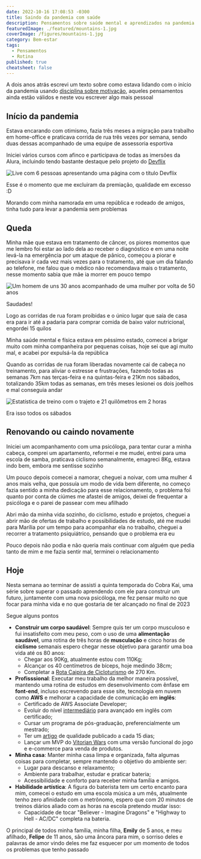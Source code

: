 ```yaml
---
date: 2022-10-16 17:08:53 -0300
title: Saindo da pandemia com saúde
description: Pensamentos sobre saúde mental e aprendizados na pandemia de Covid-19
featuredImage: ./featured/mountains-1.jpg
coverImage: /figures/mountains-1.jpg
category: Bem-estar
tags:
  - Pensamentos
  - Rotina
published: true
cheatsheet: false
---
```


A dois anos atrás escrevi um texto sobre como estava lidando com o início da pandemia usando [disciplina sobre motivação](/seja-disciplicado/), aqueles pensamentos ainda estão válidos e neste vou escrever algo mais pessoal

## Início da pandemia

Estava encarando com otimismo, fazia três meses a migração para trabalho em home-office e praticava corrida de rua três vezes por semana, sendo duas dessas acompanhado de uma equipe de assessoria esportiva

Iniciei vários cursos com afinco e participava de todas as imersões da Alura, incluindo tendo bastante destaque pelo projeto do [Devflix](https://devflix.johnywalves.com.br/)

![Live com 6 pessoas apresentando uma página com o título Devflix](/figures/saindo_devflix.jpg)

<p class="center">Esse é o momento que me excluiram da premiação, qualidade em excesso :D<p>

Morando com minha namorada em uma república e rodeado de amigos, tinha tudo para levar a pandemia sem problemas

## Queda

Minha mãe que estava em tratamento de câncer, os piores momentos que me lembro foi estar ao lado dela ao receber o diagnóstico e em uma noite levá-la na emergência por um ataque de pânico, começou a piorar e precisava ir cada vez mais vezes para o tratamento, até que um dia falando ao telefone, me falou que o médico não recomendava mais o tratamento, nesse momento sabia que mãe ia morrer em pouco tempo

![Um homem de uns 30 anos acompanhado de uma mulher por volta de 50 anos](/figures/saindo_mae.jpg)

<p class="center">Saudades!<p>

Logo as corridas de rua foram proibidas e o único lugar que saia de casa era para ir até a padaria para comprar comida de baixo valor nutricional, engordei 15 quilos

Minha saúde mental e física estava em péssimo estado, comecei a brigar muito com minha companheira por pequenas coisas, hoje sei que agi muito mal, e acabei por expulsá-la da república

Quando as corridas de rua foram liberadas novamente cai de cabeça no treinamento, para aliviar o estresse e frustrações, fazendo todas as semanas 7km nas terças-feira e na quintas-feira e 21Km nos sábados, totalizando 35km todas as semanas, em três meses lesionei os dois joelhos e mal conseguia andar

![Estatística de treino com o trajeto e 21 quilômetros em 2 horas](/figures/saindo_corrida.jpg)

<p class="center">Era isso todos os sábados<p>

## Renovando ou caindo novamente

Iniciei um acompanhamento com uma psicóloga, para tentar curar a minha cabeça, comprei um apartamento, reformei e me mudei, entrei para uma escola de samba, praticava ciclismo semanalmente, emagreci 8Kg, estava indo bem, embora me sentisse sozinho

Um pouco depois comecei a namorar, cheguei a noivar, com uma mulher 4 anos mais velha, que possuía um modo de vida bem diferente, no começo fazia sentido a minha dedicação para esse relacionamento, o problema foi quanto por conta de ciúmes me afastei de amigos, deixei de frequentar a psicóloga e o parei de passear com meu afilhado

Abri mão da minha vida sozinho, do ciclismo, estudo e projetos, cheguei a abrir mão de ofertas de trabalho e possibilidades de estudo, até me mudei para Marília por um tempo para acompanhar ela no trabalho, cheguei a recorrer a tratamento psiquiátrico, pensando que o problema era eu

Pouco depois não podia e não queria mais continuar com alguém que pedia tanto de mim e me fazia sentir mal, terminei o relacionamento

## Hoje

Nesta semana ao terminar de assisti a quinta temporada do Cobra Kai, uma série sobre superar o passado aprendendo com ele para construir um futuro, juntamente com uma nova psicóloga, me fez pensar muito no que focar para minha vida e no que gostaria de ter alcançado no final de 2023

Segue alguns pontos

- **Construir um corpo saudável**: Sempre quis ter um corpo musculoso e fui insatisfeito com meu peso, com o uso de uma **alimentação saudável**, uma rotina de três horas de **musculação** e cinco horas de **ciclismo** semanais espero chegar nesse objetivo para garantir uma boa vida até os 80 anos:
  - Chegar aos 90Kg, atualmente estou com 110Kg;
  - Alcançar os 40 centímetros de bíceps, hoje medindo 38cm;
  - Completar a [Rota Caipira de Cicloturismo](https://www.diariodaregiao.com.br/economia/riopretoeregiao/projeto-de-rota-caipira-fortalece-o-turismo-sobre-duas-rodas-na-regi-o-1.793640) de 270 Km.
- **Profisssional**: Executar meu trabalho da melhor maneira possível, mantendo uma rotina de estudos em desenvolvimento com ênfase em **font-end**, incluso escrevendo para esse site, tecnologia em nuvem como **AWS** e melhorar a capacidade de comunicação em **inglês**:
  - Certificado de AWS Associate Developer;
  - Evoluir do nível [intermediário](/cert/voxy_proficiency_achievement_certificate_-_high_intermediate.jpg) para avançado em inglês com certificado;
  - Cursar um programa de pós-graduação, preferencialmente um mestrado;
  - Ter um [artigo](/blog) de qualidade publicado a cada 15 dias;
  - Lançar um MVP do [Vitorian Wars](https://www.vitorianwars.com/) com uma versão funcional do jogo e e-commerce para venda de produtos.
- **Minha casa**: Manter minha casa limpa e organizada, falta algumas coisas para completar, sempre mantendo o objetivo do ambiente ser:
  - Lugar para descanso e relaxamento;
  - Ambiente para trabalhar, estudar e praticar bateria;
  - Acessibilidade e conforto para receber minha família e amigos.
- **Habilidade artística**: A figura do baterista tem um certo encanto para mim, comecei o estudo em uma escola música a um mês, atualmente tenho zero afinidade com o metrônomo, espero que com 20 minutos de treinos diários aliado com as horas na escola pretendo mudar isso:
  - Capacidade de tocar "Believer - Imagine Dragons" e "Highway to Hell - AC/DC" completa na bateria.

O principal de todos minha família, minha filha, **Emily** de 5 anos, e meu afilhado, **Felipe** de 11 anos, são uma âncora para mim, o sorriso deles e palavras de amor vindo deles me faz esquecer por um momento de todos os problemas que tenho passado
